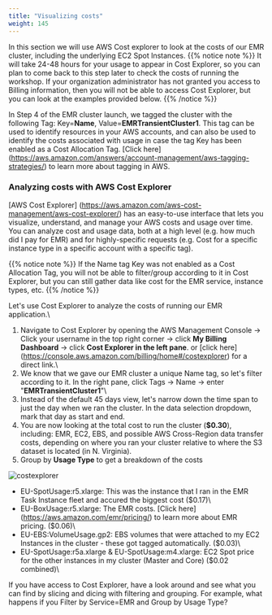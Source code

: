 ```yaml
---
title: "Visualizing costs"
weight: 145
---
```


In this section we will use AWS Cost explorer to look at the costs of our EMR cluster, including the underlying EC2 Spot Instances.
{{% notice note %}}
It will take 24-48 hours for your usage to appear in Cost Explorer, so you can plan to come back to this step later to check the costs of running the workshop. If your organization administrator has not granted you access to Billing information, then you will not be able to access Cost Explorer, but you can look at the examples provided below.
{{% /notice %}}

In Step 4 of the EMR cluster launch, we tagged the cluster with the following Tag: Key=**Name**, Value=**EMRTransientCluster1**. This tag can be used to identify resources in your AWS accounts, and can also be used to identify the costs associated with usage in case the tag Key has been enabled as a Cost Allocation Tag. [Click here] (https://aws.amazon.com/answers/account-management/aws-tagging-strategies/) to learn more about tagging in AWS.


### Analyzing costs with AWS Cost Explorer
[AWS Cost Explorer] (https://aws.amazon.com/aws-cost-management/aws-cost-explorer/) has an easy-to-use interface that lets you visualize, understand, and manage your AWS costs and usage over time. You can analyze cost and usage data, both at a high level (e.g. how much did I pay for EMR) and for highly-specific requests (e.g. Cost for a specific instance type in a specific account with a specific tag). 

{{% notice note %}}
If the Name tag Key was not enabled as a Cost Allocation Tag, you will not be able to filter/group according to it in Cost Explorer, but you can still gather data like cost for the EMR service, instance types, etc.
{{% /notice %}}


Let's use Cost Explorer to analyze the costs of running our EMR application.\
1. Navigate to Cost Explorer by opening the AWS Management Console -> Click your username in the top right corner -> click **My Billing Dashboard** -> click **Cost Explorer in the left pane**. or [click here] (https://console.aws.amazon.com/billing/home#/costexplorer) for a direct link.\
2. We know that we gave our EMR cluster a unique Name tag, so let's filter according to it. In the right pane, click Tags -> Name -> enter "**EMRTransientCluster1**"\
3. Instead of the default 45 days view, let's narrow down the time span to just the day when we ran the cluster. In the data selection dropdown, mark that day as start and end.
4. You are now looking at the total cost to run the cluster (**$0.30**), including: EMR, EC2, EBS, and possible AWS Cross-Region data transfer costs, depending on where you ran your cluster relative to where the S3 dataset is located (in N. Virginia).
5. Group by **Usage Type** to get a breakdown of the costs

![costexplorer](/images/running-emr-spark-apps-on-spot/costexplorer1.png)

* EU-SpotUsage:r5.xlarge: This was the instance that I ran in the EMR Task Instance fleet and accured the biggest cost ($0.17)\
* EU-BoxUsage:r5.xlarge: The EMR costs. [Click here] (https://aws.amazon.com/emr/pricing/) to learn more about EMR pricing. ($0.06)\
* EU-EBS:VolumeUsage.gp2: EBS volumes that were attached to my EC2 Instances in the cluster - these got tagged automatically. ($0.03)\
* EU-SpotUsage:r5a.xlarge & EU-SpotUsage:m4.xlarge: EC2 Spot price for the other instances in my cluster (Master and Core) ($0.02 combined)\

If you have access to Cost Explorer, have a look around and see what you can find by slicing and dicing with filtering and grouping. For example, what happens if you Filter by Service=EMR and Group by Usage Type?